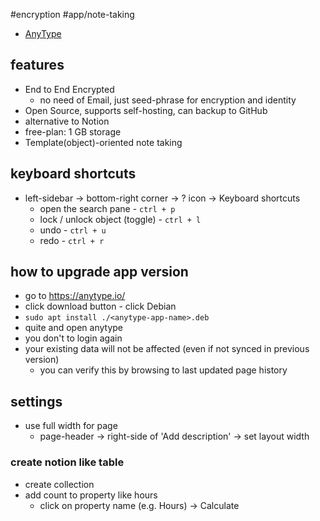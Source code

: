 #encryption #app/note-taking 

- [AnyType](https://anytype.io/)

## features
- End to End Encrypted
	- no need of Email, just seed-phrase for encryption and identity
- Open Source, supports self-hosting, can backup to GitHub
- alternative to Notion
- free-plan: 1 GB storage
- Template(object)-oriented note taking 

## keyboard shortcuts
- left-sidebar -> bottom-right corner -> ? icon -> Keyboard shortcuts
	- open the search pane - `ctrl + p`
	- lock / unlock object (toggle) - `ctrl + l`
	- undo - `ctrl + u`
	- redo - `ctrl + r`

## how to upgrade app version
- go to https://anytype.io/
- click download button - click Debian
- `sudo apt install ./<anytype-app-name>.deb`
- quite and open anytype
- you don't to login again
- your existing data will not be affected (even if not synced in previous version)
	- you can verify this by browsing to last updated page history
## settings
- use full width for page
	- page-header -> right-side of 'Add description' -> set layout width

### create notion like table
- create collection
- add count to property like hours
	- click on property name (e.g. Hours) -> Calculate